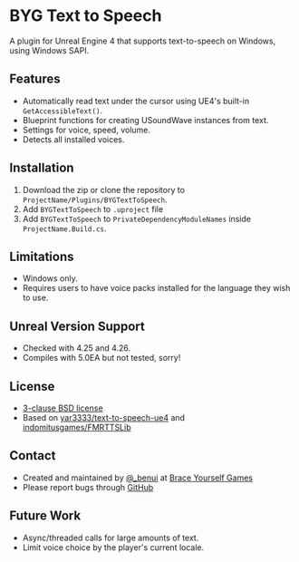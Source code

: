 # BYG Text to Speech

A plugin for Unreal Engine 4 that supports text-to-speech on Windows, using
Windows SAPI.


## Features

* Automatically read text under the cursor using UE4's built-in `GetAccessibleText()`.
* Blueprint functions for creating USoundWave instances from text.
* Settings for voice, speed, volume.
* Detects all installed voices. 


## Installation

1. Download the zip or clone the repository to `ProjectName/Plugins/BYGTextToSpeech`.
2. Add `BYGTextToSpeech` to `.uproject` file
3. Add `BYGTextToSpeech` to `PrivateDependencyModuleNames` inside `ProjectName.Build.cs`.


## Limitations

* Windows only.
* Requires users to have voice packs installed for the language they wish to
  use.


## Unreal Version Support

* Checked with 4.25 and 4.26.
* Compiles with 5.0EA but not tested, sorry!


## License

* [3-clause BSD license](LICENSE)
* Based on [yar3333/text-to-speech-ue4](https://github.com/yar3333/text-to-speech-ue4) and [indomitusgames/FMRTTSLib](https://github.com/indomitusgames/FMRTTSLib)


## Contact

* Created and maintained by [@_benui](https://twitter.com/_benui) at [Brace Yourself Games](https://braceyourselfgames.com/)
* Please report bugs through [GitHub](https://github.com/BraceYourselfGames/UE4-BYGTextToSpeech/issues)


## Future Work

* Async/threaded calls for large amounts of text.
* Limit voice choice by the player's current locale.


